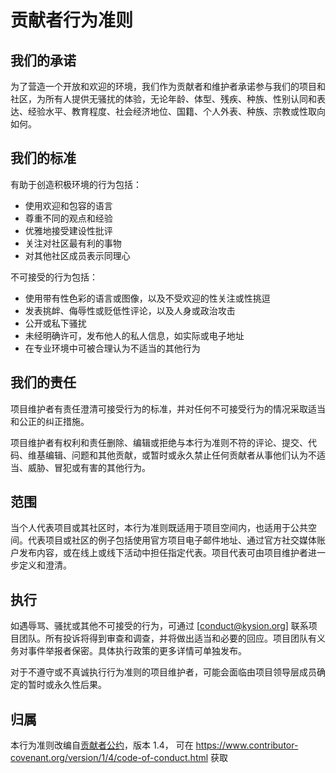 # 贡献者行为准则

## 我们的承诺

为了营造一个开放和欢迎的环境，我们作为贡献者和维护者承诺参与我们的项目和社区，为所有人提供无骚扰的体验，无论年龄、体型、残疾、种族、性别认同和表达、经验水平、教育程度、社会经济地位、国籍、个人外表、种族、宗教或性取向如何。

## 我们的标准

有助于创造积极环境的行为包括：

* 使用欢迎和包容的语言
* 尊重不同的观点和经验
* 优雅地接受建设性批评
* 关注对社区最有利的事物
* 对其他社区成员表示同理心

不可接受的行为包括：

* 使用带有性色彩的语言或图像，以及不受欢迎的性关注或性挑逗
* 发表挑衅、侮辱性或贬低性评论，以及人身或政治攻击
* 公开或私下骚扰
* 未经明确许可，发布他人的私人信息，如实际或电子地址
* 在专业环境中可被合理认为不适当的其他行为

## 我们的责任

项目维护者有责任澄清可接受行为的标准，并对任何不可接受行为的情况采取适当和公正的纠正措施。

项目维护者有权利和责任删除、编辑或拒绝与本行为准则不符的评论、提交、代码、维基编辑、问题和其他贡献，或暂时或永久禁止任何贡献者从事他们认为不适当、威胁、冒犯或有害的其他行为。

## 范围

当个人代表项目或其社区时，本行为准则既适用于项目空间内，也适用于公共空间。代表项目或社区的例子包括使用官方项目电子邮件地址、通过官方社交媒体账户发布内容，或在线上或线下活动中担任指定代表。项目代表可由项目维护者进一步定义和澄清。

## 执行

如遇辱骂、骚扰或其他不可接受的行为，可通过 [conduct@kysion.org] 联系项目团队。所有投诉将得到审查和调查，并将做出适当和必要的回应。项目团队有义务对事件举报者保密。具体执行政策的更多详情可单独发布。

对于不遵守或不真诚执行行为准则的项目维护者，可能会面临由项目领导层成员确定的暂时或永久性后果。

## 归属

本行为准则改编自[贡献者公约](https://www.contributor-covenant.org)，版本 1.4，
可在 <https://www.contributor-covenant.org/version/1/4/code-of-conduct.html> 获取
